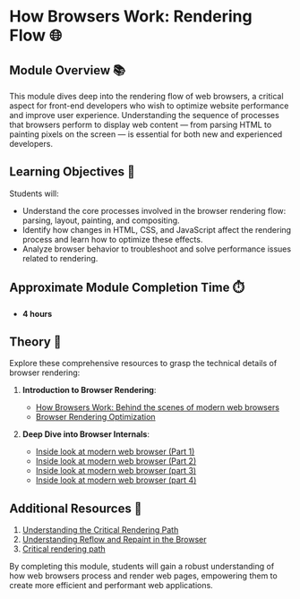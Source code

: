 # How Browsers Work: Rendering Flow 🌐

## Module Overview 📚

This module dives deep into the rendering flow of web browsers, a critical aspect for front-end developers who wish to optimize website performance and improve user experience. Understanding the sequence of processes that browsers perform to display web content — from parsing HTML to painting pixels on the screen — is essential for both new and experienced developers.

## Learning Objectives 🎯

Students will:

- Understand the core processes involved in the browser rendering flow: parsing, layout, painting, and compositing.
- Identify how changes in HTML, CSS, and JavaScript affect the rendering process and learn how to optimize these effects.
- Analyze browser behavior to troubleshoot and solve performance issues related to rendering.

## Approximate Module Completion Time ⏱️

- **4 hours**

## Theory 📖

Explore these comprehensive resources to grasp the technical details of browser rendering:

1. **Introduction to Browser Rendering**:

   - [How Browsers Work: Behind the scenes of modern web browsers](https://web.dev/howbrowserswork/)
   - [Browser Rendering Optimization](https://developers.google.com/web/fundamentals/performance/rendering)

2. **Deep Dive into Browser Internals**:
   - [Inside look at modern web browser (Part 1)](https://developer.chrome.com/blog/inside-browser-part1)
   - [Inside look at modern web browser (Part 2)](https://developer.chrome.com/blog/inside-browser-part2)
   - [Inside look at modern web browser (part 3)](https://developer.chrome.com/blog/inside-browser-part3)
   - [Inside look at modern web browser (part 4)](https://developer.chrome.com/blog/inside-browser-part4)

## Additional Resources 📘

1. [Understanding the Critical Rendering Path](https://youtu.be/0IsQqJ7pwhw)
2. [Understanding Reflow and Repaint in the Browser](https://dev.to/gopal1996/understanding-reflow-and-repaint-in-the-browser-1jbg)
3. [Critical rendering path](https://developer.mozilla.org/en-US/docs/Web/Performance/Critical_rendering_path)

By completing this module, students will gain a robust understanding of how web browsers process and render web pages, empowering them to create more efficient and performant web applications.
